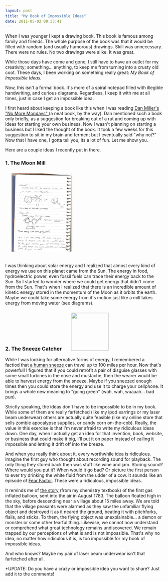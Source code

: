 ```yaml
---
layout: post
title: "My Book of Impossible Ideas"
date: 2011-05-02 00:33:41
---
```


When I was younger I kept a drawing book. This book is famous among family and friends. The whole purpose of the book was that it would be filled with random (and usually humorous) drawings. Skill was unnecessary. There were no rules. No two drawings were alike. It was great.

While those days have come and gone, I still have to have an outlet for my creativity; something... anything, to keep me from turning into a crusty old coot. These days, I been working on something really great: *My Book of Impossible Ideas.*

Now, this isn't a formal book. It's more of a spiral notepad filled with illegible handwriting, and curious diagrams. Regardless, I keep it with me at all times, just in case I get an impossible idea.

I first heard about keeping a book like this when I was reading <a href="http://www.amazon.com/No-More-Mondays-Yourself-Revolutionary/dp/0385522525" target="_blank" title="No More Mondays">Dan Miller's "No More Mondays" </a>(a neat book, by the way). Dan mentioned such a book only briefly, as a suggestion for breaking out of a rut and coming up with ideas for starting your own business. Now I wasn't planning on starting a business but I liked the thought of the book. It took a few weeks for this suggestion to sit in my brain and ferment but I eventually said "why not?" Now that I have one, I gotta tell you, its a lot of fun. Let me show you.

Here are a couple ideas I recently put in there.

### 1. The Moon Mill

### [<img alt="My Book of Impossible Ideas" class="size-full wp-image-428     alignright" height="249" src="/assets/images/my-idea-book.jpg" style="margin-left: 20px; margin-bottom: 15px;" width="191" />][1]

 [1]: /assets/images/my-idea-book.jpg

I was thinking about solar energy and I realized that almost every kind of energy we use on this planet came from the Sun. The energy in food, hydroelectric power, even fossil fuels can trace their energy back to the Sun. So I started to wonder where we could get energy that didn't come from the Sun. That's when I realized that there is an incredible amount of kinetic energy stored in the momentum of the Moon as it orbits the earth. Maybe we could take some energy from it's motion just like a mill takes energy from moving water (see diagrams).

### 2. The Sneeze Catcher[<img alt="" class="alignright" height="120" src="http://www.toyday.co.uk/shop/images/uploads/thumbs/thumb_disguise_set.jpg" style="margin-left: 30px; margin-right: 30px;" title="Sneeze Catcher" width="120" />][2]

 [2]: http://www.toyday.co.uk/shop/images/uploads/thumbs/thumb_disguise_set.jpg

While I was looking for alternative forms of energy, I remembered a factiod that <a href="http://en.wikipedia.org/wiki/Fred_Ott%27s_Sneeze" target="_blank" title="Fred Ott's Sneeze">a human sneeze </a>can travel up to 100 miles per hour. Now that's powerful! I figured that if you could retrofit a pair of disguise glasses with some small turbines in the nose and mustache, then the wearer would be able to harvest energy from the sneeze. Maybe if you sneezed enough times then you could store the energy and use it to charge your cellphone. It brings a whole new meaning to "going green" (wah, wah, waaaah... bad pun).

Strictly speaking, the ideas don't have to be impossible to be in my book. While some of them are really farfetched (like my ipod earrings or my laser beam underwear) others are actually quite feasible (like my online store that sells zombie apocalypse supplies, or candy corn on-the-cob). Really, the value in this exercise is that I'm never afraid to write my ridiculous ideas down. One day, when I actually get an idea for that invention, book, website, or business that could make it big, I'll put it on paper instead of calling it impossible and letting it drift off into the breeze.

And when you really think about it, every worthwhile idea is ridiculous. Imagine the first guy who thought about recording sound for playback. The only thing they stored back then was stuff like wine and jam. Storing sound? Where would you put it? When would it go bad? Or picture the first person to ever try drinking the white fluid from the udder of a cow. It sounds like an episode of <a href="http://en.wikipedia.org/wiki/Fear_Factor" target="_blank" title="Fear Factor">Fear Factor</a>. These were a ridiculous, impossible ideas.

It reminds me of <a href="http://bjzc.org/lib/99/ywyz/ts099092.pdf" target="_blank" title="First gas inflated balloon, page 11">the story</a> (from my chemistry textbook) of the first gas inflated balloon, sent into the air in August 1783. The balloon floated high in the sky, before descending near a village about 15 miles away. We are told that the village peasants were alarmed as they saw the unfamiliar flying object and destroyed it as it neared the ground, beating it with pitchforks, flails, and sticks. To them, the flying object was unexplainable... a demon or monster or some other fearful thing. Likewise, we cannot now understand or comprehend what great technology remains undiscovered. We remain trapped by our perceptions of what is and is not impossible. That's why no idea, no matter how ridiculous it is, is too impossible for my book of impossible ideas.

And who knows? Maybe my pair of laser beam underwear isn't that farfetched after all.

*UPDATE: Do you have a crazy or impossible idea you want to share? Just add it to the comments!
